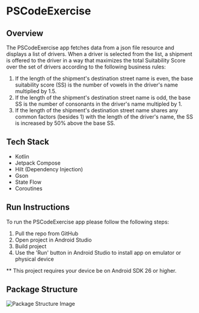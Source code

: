 # PSCodeExercise
## Overview
The PSCodeExercise app fetches data from a json file resource and displays a list of drivers. When a driver is selected from the list, a shipment is offered to the driver in a way that maximizes the total Suitability Score over the set of drivers according to the following business rules:

1. If the length of the shipment's destination street name is even, the base suitability score (SS) is the number of vowels in the driver's name multiplied by 1.5.
2. If the length of the shipment's destination street name is odd, the base SS is the number of consonants in the driver's name multipled by 1.
3. If the length of the shipment's destination street name shares any common factors (besides 1) with the length of the driver's name, the SS is increased by 50% above the base SS.

## Tech Stack

- Kotlin
- Jetpack Compose
- Hilt (Dependency Injection)
- Gson
- State Flow
- Coroutines

## Run Instructions

To run the PSCodeExercise app please follow the following steps:

1. Pull the repo from GitHub
2. Open project in Android Studio
3. Build project
4. Use the 'Run' button in Android Studio to install app on emulator or physical device

** This project requires your device be on Android SDK 26 or higher.

## Package Structure

![Package Structure Image](../../Downloads/PSCodeExercise.png)